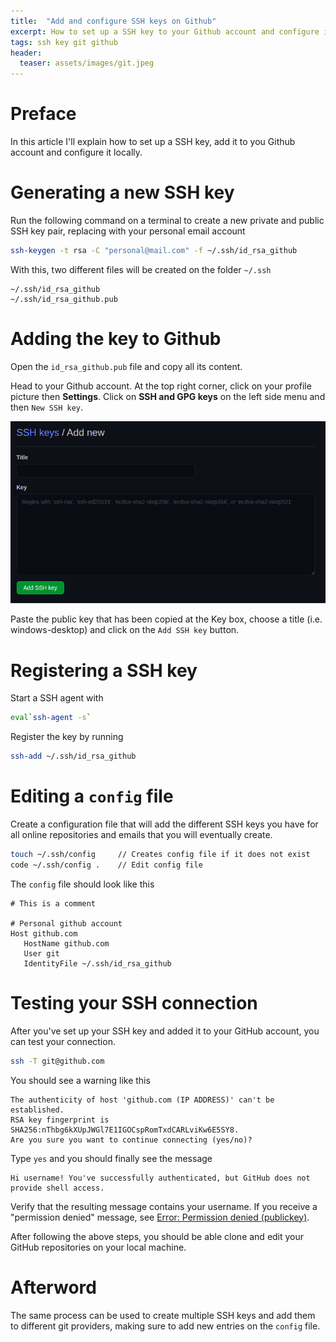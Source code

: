```yaml
---
title:  "Add and configure SSH keys on Github"
excerpt: How to set up a SSH key to your Github account and configure it locally.
tags: ssh key git github
header:
  teaser: assets/images/git.jpeg
---
```


# Preface
In this article I'll explain how to set up a SSH key, add it to you Github account and configure it locally.

# Generating a new SSH key
Run the following command on a terminal to create a new private and public SSH key pair, replacing with your personal email account

```bash
ssh-keygen -t rsa -C "personal@mail.com" -f ~/.ssh/id_rsa_github
```

With this, two different files will be created on the folder ```~/.ssh```

```
~/.ssh/id_rsa_github
~/.ssh/id_rsa_github.pub
```

# Adding the key to Github
Open the ```id_rsa_github.pub``` file and copy all its content.

Head to your Github account. At the top right corner, click on your profile picture then **Settings**. Click on **SSH and GPG keys** on the left side menu and then ```New SSH key```.

<img src="/assets/images/ssh-key.png">

Paste the public key that has been copied at the Key box, choose a title (i.e. windows-desktop) and click on the ```Add SSH key``` button.

# Registering a SSH key
Start a SSH agent with

```bash
eval`ssh-agent -s`
```

Register the key by running

```bash
ssh-add ~/.ssh/id_rsa_github
```

# Editing a ```config``` file
Create a configuration file that will add the different SSH keys you have for all online repositories and emails that you will eventually create.

```bash
touch ~/.ssh/config     // Creates config file if it does not exist
code ~/.ssh/config .    // Edit config file
```

The ```config``` file should look like this

```
# This is a comment

# Personal github account
Host github.com
   HostName github.com
   User git
   IdentityFile ~/.ssh/id_rsa_github
```

# Testing your SSH connection
After you've set up your SSH key and added it to your GitHub account, you can test your connection.

```bash
ssh -T git@github.com
```
You should see a warning like this

```
The authenticity of host 'github.com (IP ADDRESS)' can't be established.
RSA key fingerprint is SHA256:nThbg6kXUpJWGl7E1IGOCspRomTxdCARLviKw6E5SY8.
Are you sure you want to continue connecting (yes/no)?
```

Type ```yes``` and you should finally see the message

```
Hi username! You've successfully authenticated, but GitHub does not provide shell access.
```

Verify that the resulting message contains your username. If you receive a "permission denied" message, see [Error: Permission denied (publickey)](https://docs.github.com/en/github/authenticating-to-github/error-permission-denied-publickey).

After following the above steps, you should be able clone and edit your GitHub repositories on your local machine.

# Afterword
The same process can be used to create multiple SSH keys and add them to different git providers, making sure to add new entries on the ```config``` file.